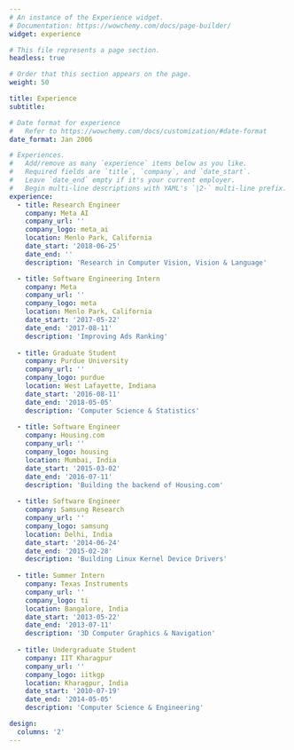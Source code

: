 ```yaml
---
# An instance of the Experience widget.
# Documentation: https://wowchemy.com/docs/page-builder/
widget: experience

# This file represents a page section.
headless: true

# Order that this section appears on the page.
weight: 50

title: Experience
subtitle:

# Date format for experience
#   Refer to https://wowchemy.com/docs/customization/#date-format
date_format: Jan 2006

# Experiences.
#   Add/remove as many `experience` items below as you like.
#   Required fields are `title`, `company`, and `date_start`.
#   Leave `date_end` empty if it's your current employer.
#   Begin multi-line descriptions with YAML's `|2-` multi-line prefix.
experience:  
  - title: Research Engineer
    company: Meta AI
    company_url: ''
    company_logo: meta_ai
    location: Menlo Park, California
    date_start: '2018-06-25'
    date_end: ''
    description: 'Research in Computer Vision, Vision & Language'

  - title: Software Engineering Intern
    company: Meta
    company_url: ''
    company_logo: meta
    location: Menlo Park, California
    date_start: '2017-05-22'
    date_end: '2017-08-11'
    description: 'Improving Ads Ranking'
    
  - title: Graduate Student
    company: Purdue University
    company_url: ''
    company_logo: purdue
    location: West Lafayette, Indiana
    date_start: '2016-08-11'
    date_end: '2018-05-05'
    description: 'Computer Science & Statistics'
    
  - title: Software Engineer
    company: Housing.com
    company_url: ''
    company_logo: housing
    location: Mumbai, India
    date_start: '2015-03-02'
    date_end: '2016-07-11'
    description: 'Building the backend of Housing.com'
    
  - title: Software Engineer
    company: Samsung Research
    company_url: ''
    company_logo: samsung
    location: Delhi, India
    date_start: '2014-06-24'
    date_end: '2015-02-28'
    description: 'Building Linux Kernel Device Drivers'
    
  - title: Summer Intern
    company: Texas Instruments
    company_url: ''
    company_logo: ti
    location: Bangalore, India
    date_start: '2013-05-22'
    date_end: '2013-07-11'
    description: '3D Computer Graphics & Navigation'
    
  - title: Undergraduate Student
    company: IIT Kharagpur
    company_url: ''
    company_logo: iitkgp
    location: Kharagpur, India
    date_start: '2010-07-19'
    date_end: '2014-05-05'
    description: 'Computer Science & Engineering'

design:
  columns: '2'
---
```

